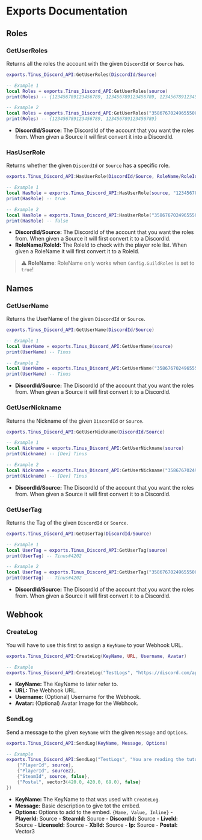 # Exports Documentation
## Roles
### GetUserRoles
Returns all the roles the account with the given `DiscordId` or `Source` has.
```lua
exports.Tinus_Discord_API:GetUserRoles(DiscordId/Source)

-- Example 1
local Roles = exports.Tinus_Discord_API:GetUserRoles(source)
print(Roles) -- {123456789123456789, 123456789123456789, 123456789123456789, 123456789123456789}

-- Example 2
local Roles = exports.Tinus_Discord_API:GetUserRoles("358676702496555008")
print(Roles) -- {123456789123456789, 123456789123456789}
```
 -  **DiscordId/Source:** The DiscordId of the account that you want the roles from. When given a Source it wil first convert it into a DiscordId.

### HasUserRole
Returns whether the given `DiscordId` or `Source` has a specific role.
```lua
exports.Tinus_Discord_API:HasUserRole(DiscordId/Source, RoleName/RoleId)

-- Example 1
local HasRole = exports.Tinus_Discord_API:HasUserRole(source, "123456789123456789")
print(HasRole) -- true

-- Example 2
local HasRole = exports.Tinus_Discord_API:HasUserRole("358676702496555008", "VIP")
print(HasRole) -- false
```
 -  **DiscordId/Source:** The DiscordId of the account that you want the roles from. When given a Source it will first convert it to a DiscordId.
 - **RoleName/RoleId:** The RoleId to check with the player role list. When given a RoleName it will first convert it to a RoleId.
> :warning: **RoleName**: RoleName only works when `Config.GuildRoles` is set to `true`!

## Names
### GetUserName
Returns the UserName of  the given `DiscordId` or `Source`.
```lua
exports.Tinus_Discord_API:GetUserName(DiscordId/Source)

-- Example 1
local UserName = exports.Tinus_Discord_API:GetUserName(source)
print(UserName) -- Tinus

-- Example 2
local UserName = exports.Tinus_Discord_API:GetUserName("358676702496555008")
print(UserName) -- Tinus 
```
 -  **DiscordId/Source:** The DiscordId of the account that you want the roles from. When given a Source it will first convert it to a DiscordId.
 
### GetUserNickname
Returns the Nickname of  the given `DiscordId` or `Source`.
```lua
exports.Tinus_Discord_API:GetUserNickname(DiscordId/Source)

-- Example 1
local Nickname = exports.Tinus_Discord_API:GetUserNickname(source)
print(Nickname) -- [Dev] Tinus

-- Example 2
local Nickname = exports.Tinus_Discord_API:GetUserNickname("358676702496555008")
print(Nickname) -- [Dev] Tinus
```
 -  **DiscordId/Source:** The DiscordId of the account that you want the roles from. When given a Source it will first convert it to a DiscordId.
 
### GetUserTag
Returns the Tag of  the given `DiscordId` or `Source`.
```lua
exports.Tinus_Discord_API:GetUserTag(DiscordId/Source)

-- Example 1
local UserTag = exports.Tinus_Discord_API:GetUserTag(source)
print(UserTag) -- Tinus#4202

-- Example 2
local UserTag = exports.Tinus_Discord_API:GetUserTag("358676702496555008")
print(UserTag) -- Tinus#4202
```
 -  **DiscordId/Source:** The DiscordId of the account that you want the roles from. When given a Source it will first convert it to a DiscordId.

## Webhook
### CreateLog
You will have to use this first to assign a `KeyName` to your Webhook URL.
```lua
exports.Tinus_Discord_API:CreateLog(KeyName, URL, Username, Avatar)

-- Example
exports.Tinus_Discord_API:CreateLog("TestLogs", "https://discord.com/api/webhooks/*/*", "Join Logs", "https://i.imgur.com/t79yHMq.png")
```

 -  **KeyName:** The KeyName to later refer to.
 -  **URL:** The Webhook URL.
 -  **Username:** (Optional) Username for the Webhook.
 -  **Avatar:** (Optional) Avatar Image for the Webhook.
 
### SendLog
Send a message to the given `KeyName` with the given `Message` and `Options`.
```lua
exports.Tinus_Discord_API:SendLog(KeyName, Message, Options)

-- Example
exports.Tinus_Discord_API:SendLog("TestLogs", "You are reading the tutorial!", {
	{"PlayerId", source},
	{"PlayerId", source2},
	{"SteamId", source, false},
	{"Postal", vector3(420.0, 420.0, 69.0), false}
})
```
 -  **KeyName:** The KeyName to that was used with `CreateLog`.
 -  **Message:** Basic description to give tot the embed.
 -  **Options:** Options to add to the embed. `{Name, Value, Inline}`
		 - **PlayerId:** Source
		 - **SteamId:** Source
		 - **DiscordId:** Source
		 - **LiveId:** Source
		 - **LicenseId:** Source
		 - **XblId:** Source
		 - **Ip:** Source
		 - **Postal:** Vector3
